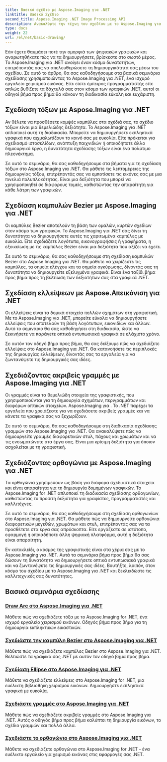 ```yaml
---
title: Βασικό σχέδιο με Aspose.Imaging για .NET
linktitle: Βασικό Σχέδιο
second_title: Aspose.Imaging .NET Image Processing API
description: Ανακαλύψτε την τέχνη του σχεδίου με το Aspose.Imaging για .NET. Δημιουργήστε εντυπωσιακά γραφικά μέσα από οδηγούς βήμα προς βήμα σε τόξα, καμπύλες Bezier, ελλείψεις, γραμμές και ορθογώνια.
type: docs
weight: 22
url: /el/net/basic-drawing/
---
```


Εάν έχετε θαυμάσει ποτέ την ομορφιά των ψηφιακών γραφικών και αναρωτηθήκατε πώς να τα δημιουργήσετε, βρίσκεστε στο σωστό μέρος. Το Aspose.Imaging για .NET ανοίγει έναν κόσμο δυνατοτήτων, επιτρέποντάς σας να απελευθερώσετε τη δημιουργικότητά σας μέσω του σχεδίου. Σε αυτό το άρθρο, θα σας καθοδηγήσουμε στα βασικά σεμινάρια σχεδίασης χρησιμοποιώντας το Aspose.Imaging για .NET, ένα ισχυρό εργαλείο χειρισμού εικόνας. Είτε είστε έμπειρος προγραμματιστής είτε απλώς βυθίζετε τα δάχτυλά σας στον κόσμο των γραφικών .NET, αυτοί οι οδηγοί βήμα προς βήμα θα κάνουν τη διαδικασία εύκολη και ευχάριστη.

## Σχεδίαση τόξων με Aspose.Imaging για .NET

Αν θέλετε να προσθέσετε κομψές καμπύλες στα σχέδιά σας, το σχέδιο τόξων είναι μια θεμελιώδης δεξιότητα. Το Aspose.Imaging για .NET απλοποιεί αυτή τη διαδικασία. Μπορείτε να δημιουργήσετε εκπληκτικά γραφικά που αιχμαλωτίζουν το κοινό σας με ευκολία. Είτε πρόκειται για σχεδιασμό ιστοσελίδων, ανάπτυξη παιχνιδιών ή οποιοδήποτε άλλο δημιουργικό έργο, η δυνατότητα σχεδίασης τόξων είναι ένα πολύτιμο πλεονέκτημα.

Σε αυτό το σεμινάριο, θα σας καθοδηγήσουμε στα βήματα για τη σχεδίαση τόξων στο Aspose.Imaging για .NET. Θα μάθετε τις λεπτομέρειες της δημιουργίας τόξου, επιτρέποντάς σας να εμποτίσετε τις εικόνες σας με μια πινελιά πολυπλοκότητας. Είναι μια δεξιότητα που μπορεί να χρησιμοποιηθεί σε διάφορους τομείς, καθιστώντας την απαραίτητη για κάθε λάτρη των γραφικών.

## Σχεδίαση καμπυλών Bezier με Aspose.Imaging για .NET

Οι καμπύλες Bezier αποτελούν τη βάση των ομαλών, κυρτών σχεδίων στον κόσμο των γραφικών. Το Aspose.Imaging για .NET σάς δίνει τη δυνατότητα να δημιουργήσετε αυτές τις χαριτωμένα καμπύλες με ευκολία. Είτε σχεδιάζετε λογότυπα, εικονογραφήσεις ή γραφήματα, η εξοικείωση με τις καμπύλες Bezier είναι μια δεξιότητα που αξίζει να έχετε.

Σε αυτό το σεμινάριο, θα σας καθοδηγήσουμε στη σχεδίαση καμπυλών Bezier στο Aspose.Imaging για .NET. Θα μάθετε να χειρίζεστε τις καμπύλες, τα σημεία ελέγχου και τα σημεία αγκύρωσης, δίνοντάς σας τη δυνατότητα να δημιουργείτε εξελιγμένα γραφικά. Είναι ένα ταξίδι βήμα προς βήμα προς τη βελτίωση των δεξιοτήτων σας στα γραφικά .NET.

## Σχεδίαση ελλείψεων με Aspose.Απεικόνιση για .NET

Οι ελλείψεις είναι τα δομικά στοιχεία πολλών σχημάτων στη γραφιστική. Με το Aspose.Imaging για .NET, μπορείτε εύκολα να δημιουργήσετε ελλείψεις που αποτελούν τη βάση λογότυπων, εικονιδίων και άλλων. Αυτό το σεμινάριο θα σας καθοδηγήσει στη διαδικασία, ώστε να ξεκινήσετε να παράγετε οπτικά εντυπωσιακά γραφικά σε ελάχιστο χρόνο.

Σε αυτόν τον οδηγό βήμα προς βήμα, θα σας δείξουμε πώς να σχεδιάζετε ελλείψεις στο Aspose.Imaging για .NET. Θα κατανοήσετε τις περιπλοκές της δημιουργίας ελλείψεων, δίνοντάς σας τα εργαλεία για να ζωντανέψετε τις δημιουργικές σας ιδέες.

## Σχεδιάζοντας ακριβείς γραμμές με Aspose.Imaging για .NET

Οι γραμμές είναι τα θεμελιώδη στοιχεία της γραφιστικής, που χρησιμοποιούνται για τη δημιουργία σχημάτων, περιγραμμάτων και διαφόρων οπτικών στοιχείων. Aspose.Imaging για . Το .NET παρέχει τα εργαλεία που χρειάζεστε για να σχεδιάσετε ακριβείς γραμμές και να κάνετε τα γραφικά σας να ξεχωρίζουν.

Σε αυτό το σεμινάριο, θα σας καθοδηγήσουμε στη διαδικασία σχεδίασης γραμμών στο Aspose.Imaging για .NET. Θα ανακαλύψετε πώς να δημιουργείτε γραμμές διαφορετικών στυλ, πάχους και χρωμάτων και να τις ενσωματώνετε στα έργα σας. Είναι μια κρίσιμη δεξιότητα για όποιον ασχολείται με τη γραφιστική.

## Σχεδιάζοντας ορθογώνια με Aspose.Imaging για .NET

Τα ορθογώνια χρησιμεύουν ως βάση για διάφορα σχεδιαστικά στοιχεία και είναι απαραίτητα για τη δημιουργία δομημένων γραφικών. Το Aspose.Imaging for .NET απλοποιεί τη διαδικασία σχεδίασης ορθογωνίων, καθιστώντας το προσιτή δεξιότητα για γραφίστες, προγραμματιστές και καλλιτέχνες.

Σε αυτό το σεμινάριο, θα σας καθοδηγήσουμε στη σχεδίαση ορθογωνίων στο Aspose.Imaging για .NET. Θα μάθετε πώς να δημιουργείτε ορθογώνια διαφορετικών μεγεθών, χρωμάτων και στυλ, επιτρέποντάς σας να τα προσθέτετε στα έργα σας απρόσκοπτα. Είτε εργάζεστε σε ιστότοπο, εφαρμογή ή οποιαδήποτε άλλη ψηφιακή πλατφόρμα, αυτή η δεξιότητα είναι απαραίτητη.

Εν κατακλείδι, ο κόσμος της γραφιστικής είναι στα χέρια σας με το Aspose.Imaging για .NET. Αυτά τα σεμινάρια βήμα προς βήμα θα σας δώσουν τη δυνατότητα να δημιουργήσετε οπτικά εντυπωσιακά γραφικά και να ζωντανέψετε τις δημιουργικές σας ιδέες. Βουτήξτε, λοιπόν, στον κόσμο του σχεδίου με το Aspose.Imaging για .NET και ξεκλειδώστε τις καλλιτεχνικές σας δυνατότητες.
## Βασικά σεμινάρια σχεδίασης
### [Draw Arc στο Aspose.Imaging για .NET](./draw-arc/)
Μάθετε πώς να σχεδιάζετε τόξα με το Aspose.Imaging for .NET, ένα ισχυρό εργαλείο χειρισμού εικόνων. Οδηγός βήμα προς βήμα για τη δημιουργία εκπληκτικών εικαστικών.
### [Σχεδιάστε την καμπύλη Bezier στο Aspose.Imaging για .NET](./draw-bezier-curve/)
Μάθετε πώς να σχεδιάζετε καμπύλες Bezier στο Aspose.Imaging για .NET. Βελτιώστε τα γραφικά σας .NET με αυτόν τον οδηγό βήμα προς βήμα.
### [Σχεδίαση Ellipse στο Aspose.Imaging για .NET](./draw-ellipse/)
Μάθετε να σχεδιάζετε ελλείψεις στο Aspose.Imaging for .NET, μια ευέλικτη βιβλιοθήκη χειρισμού εικόνων. Δημιουργήστε εκπληκτικά γραφικά με ευκολία.
### [Σχεδιάστε γραμμές στο Aspose.Imaging για .NET](./draw-lines/)
Μάθετε πώς να σχεδιάζετε ακριβείς γραμμές στο Aspose.Imaging για .NET. Αυτός ο οδηγός βήμα προς βήμα καλύπτει τη δημιουργία εικόνων, το σχέδιο γραμμών και πολλά άλλα.
### [Σχεδιάστε το ορθογώνιο στο Aspose.Imaging για .NET](./draw-rectangle/)
Μάθετε να σχεδιάζετε ορθογώνια στο Aspose.Imaging for .NET - ένα ευέλικτο εργαλείο για χειρισμό εικόνας στις εφαρμογές σας .NET.